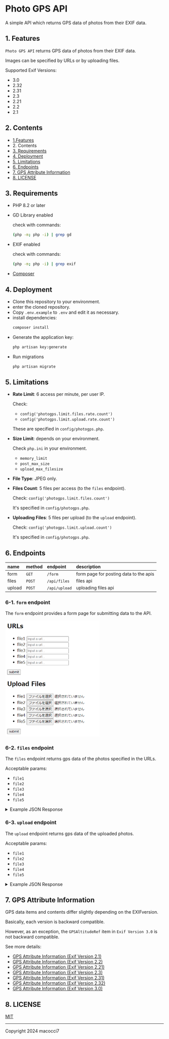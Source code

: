 # Photo GPS API

A simple API which returns GPS data of photos from their EXIF data.

## 1. Features

`Photo GPS API` returns GPS data of photos from their EXIF data.

Images can be specified by URLs or by uploading files.

Supported Exif Versions:

- 3.0
- 2.32
- 2.31
- 2.3
- 2.21
- 2.2
- 2.1

## 2. Contents

- [1.Features](#1-features)
- 2\. Contents
- [3. Requirements](#3-requirements)
- [4. Deployment](#4-deployment)
- [5. Limitations](#5-limitations)
- [6. Endpoints](#6-endpoints)
- [7. GPS Attribute Information](#7-gps-attribute-information)
- [8. LICENSE](#8-license)

## 3. Requirements

- PHP 8.2 or later
- GD Library enabled

  check with commands:
  ```bash
  (php -m; php -i) | grep gd
  ```

- EXIF enabled

  check with commands:
  ```bash
  (php -m; php -i) | grep exif
  ```

- [Composer](https://getcomposer.org/)

## 4. Deployment

- Clone this repository to your environment.
- enter the cloned repository.
- Copy `.env.example` to `.env` and edit it as necessary.
- install dependencies:
  ```bash
  composer install
  ```
- Generate the application key:
  ```bash
  php artisan key:generate
  ```
- Run migrations
  ```bash
  php artisan migrate
  ```

## 5. Limitations

- **Rate Limit**: 6 access per minute, per user IP.

  Check:
  - `config('photogps.limit.files.rate.count')`
  - `config('photogps.limit.upload.rate.count')`

  These are specified in `config/photogps.php`.

- **Size Limit**: depends on your environment.

  Check `php.ini` in your environment.
  - `memory_limit`
  - `post_max_size`
  - `upload_max_filesize`

- **File Type**: JPEG only.
- **Files Count**: 5 files per access (to the `files` endpoint).

  Check: `config('photogps.limit.files.count')`

  It's specified in `config/photogps.php`.

- **Uploading Files**: 5 files per upload (to the `upload` endpoint).

  Check: `config('photogps.limit.upload.count')`

  It's specified in `config/photogps.php`.

## 6. Endpoints

|name|method|endpoint|description|
|:---|:---|:---|:---|
|form|`GET`|`/form`|form page for posting data to the apis|
|files|`POST`|`/api/files`|files api|
|upload|`POST`|`/api/upload`|uploading files api|

### 6-1. `form` endpoint

The `form` endpoint provides a form page for submitting data to the API.

<img src="public/img/photo_gps_api_form.png" width="300" />

### 6-2. `files` endpoint

The `files` endpoint returns gps data of the photos specified in the URLs.

Acceptable params:
- `file1`
- `file2`
- `file3`
- `file4`
- `file5`

<details><summary>Example JSON Response</summary>

```json
[
   {
      "file":"http:\/\/macocci7.net\/photo\/gps\/remote_fake_gps_001.jpg",
      "exif_version":"0300",
      "gps_data":{
         "GPSLatitudeRef":"N",
         "GPSLatitude":[
            "31\/1",
            "34\/1",
            "8083\/1000"
         ],
         "GPSLongitudeRef":"E",
         "GPSLongitude":[
            "35\/1",
            "30\/1",
            "5245\/1000"
         ],
         "GPSAltitudeRef":"3",
         "GPSAltitude":"42200\/100",
         "GPSTimeStamp":[
            "2\/1",
            "22\/1",
            "14\/1"
         ],
         "GPSSpeedRef":"N",
         "GPSSpeed":"22778\/1829",
         "GPSTrackRef":"M",
         "GPSTrack":"157243\/2500",
         "GPSImgDirectionRef":"M",
         "GPSImgDirection":"195581\/555",
         "GPSDestBearingRef":"M",
         "GPSDestBearing":"83632\/603",
         "GPSDateStamp":"2018:03:31"
      }
   },
   {
      "file":"https:\/\/macocci7.net\/photo\/gps\/remote_fake_gps_002.jpg",
      "exif_version":"0300",
      "gps_data":{
         "GPSLatitudeRef":"S",
         "GPSLatitude":[
            "20\/1",
            "11\/1",
            "20898\/1000"
         ],
         "GPSLongitudeRef":"W",
         "GPSLongitude":[
            "67\/1",
            "35\/1",
            "15808\/1000"
         ],
         "GPSAltitudeRef":"0",
         "GPSAltitude":"370000\/100",
         "GPSTimeStamp":[
            "1\/1",
            "31\/1",
            "46\/1"
         ],
         "GPSSpeedRef":"M",
         "GPSSpeed":"100\/1",
         "GPSTrackRef":"T",
         "GPSTrack":"143885\/536",
         "GPSImgDirectionRef":"T",
         "GPSImgDirection":"115074\/413",
         "GPSDestBearingRef":"T",
         "GPSDestBearing":"188418\/689",
         "GPSDateStamp":"2015:06:07"
      }
   }
]
```
</details>

### 6-3. `upload` endpoint

The `upload` endpoint returns gps data of the uploaded photos.

Acceptable params:
- `file1`
- `file2`
- `file3`
- `file4`
- `file5`

<details><summary>Example JSON Response</summary>

```json
[
   {
      "file":"miracle_north_intersection.jpg",
      "exif_version":"0300",
      "gps_data":{
         "GPSLatitudeRef":"N",
         "GPSLatitude":[
            "35\/1",
            "52\/1",
            "20491\/1000"
         ],
         "GPSLongitudeRef":"E",
         "GPSLongitude":[
            "139\/1",
            "47\/1",
            "830\/1000"
         ],
         "GPSAltitudeRef":"0",
         "GPSAltitude":"370\/100"
      }
   },
   {
      "file":"sendai_snowman01.JPEG",
      "exif_version":"0300",
      "gps_data":{
         "GPSLatitudeRef":"N",
         "GPSLatitude":[
            "38\/1",
            "15\/1",
            "49902\/1000"
         ],
         "GPSLongitudeRef":"E",
         "GPSLongitude":[
            "140\/1",
            "52\/1",
            "15063\/1000"
         ],
         "GPSAltitudeRef":"0",
         "GPSAltitude":"4200\/100"
      }
   },
   {
      "file":"without_gps.jpg",
      "exif_version":"0220",
      "gps_data":[
         
      ]
   }
]
```
</details>

## 7. GPS Attribute Information

GPS data items and contents differ slightly depending on the EXIF ​​version.

Basically, each version is backward compatible.

However, as an exception, the `GPSAltitudeRef` item in `Exif Version 3.0` is not backward compatible.

See more details:

- [GPS Attribute Information (Exif Version 2.1)](public/docs/GpsAttrInfo.0210.md)
- [GPS Attribute Information (Exif Version 2.2)](public/docs/GpsAttrInfo.0220.md)
- [GPS Attribute Information (Exif Version 2.21)](public/docs/GpsAttrInfo.0221.md)
- [GPS Attribute Information (Exif Version 2.3)](public/docs/GpsAttrInfo.0230.md)
- [GPS Attribute Information (Exif Version 2.31)](public/docs/GpsAttrInfo.0231.md)
- [GPS Attribute Information (Exif Version 2.32)](public/docs/GpsAttrInfo.0232.md)
- [GPS Attribute Information (Exif Version 3.0)](public/docs/GpsAttrInfo.0300.md)

## 8. LICENSE

[MIT](LICENSE)

***

Copyright 2024 macocci7
